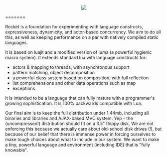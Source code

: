 <p align="center">
  <img src="https://raw.github.com/andrewmcv/raccoon/master/docs/images/rocket-logo.png" />
</p>
=======

Rocket is a foundation for experimenting with language constructs, expressiveness, dynamicity, and actor-based concurrency. We aim to do all this, as well as keeping performance on a par with natively compiled static languages.

It is based on luajit and a modified version of luma (a powerful hygienic macro system). It extends standard lua with language constructs for:

- actors & mapping to threads, with asynchronous support
- pattern matching, object decomposition
- a powerful class system based on composition, with full reflection
- list comprehensions and other data operations such as map
- exceptions

It is intended to be a language that can fully mature with a programmer's growing sophistication. It is 100% backwards compatible with Lua.

Our final aim is to keep the full distribution under 1.44mb, including all binaries and libraries and AJAX-based MVC system. Yep - the (uncompressed!) distribution should fit on a 3.5" floppy disk. We are not enforcing this because we actually care about old-school disk drives (!), but because of our belief that there is immense power in forcing ourselves to make tough choices about what to include in our system. We want to make a tiny, powerful language and environment (including IDE) that is "fully knowable".






